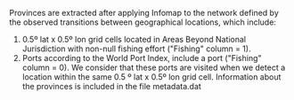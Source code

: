 Provinces are extracted after applying Infomap to the network defined by the observed transitions between geographical locations, which include:
1. 0.5º lat x 0.5º lon grid cells located in Areas Beyond National Jurisdiction with non-null fishing effort ("Fishing" column = 1).
2. Ports according to the World Port Index, include a port ("Fishing" column = 0). We consider that these ports are visited when we detect a location within the same 0.5 º lat x 0.5º lon grid cell.
Information about the provinces is included in the file metadata.dat
